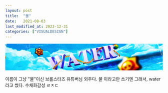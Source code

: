 ```yaml
---
layout: post
title:  "물"
date:   2021-08-03
last_modified_at: 2023-12-31
categories: ["VISUALDESIGN"]
---
```


![image](https://github.com/whoisrealminjueun/images/blob/main/anf.png?raw=true)

이름이 그냥 "물"이신 브롤스타즈 유튜버님 외주다. 물 이라고만 쓰기엔 그래서, water라고 썼다. 수채화감성 ㄹㅈㄷ
